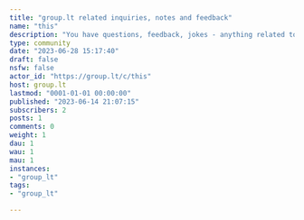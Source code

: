 ```yaml
---
title: "group.lt related inquiries, notes and feedback" 
name: "this"
description: "You have questions, feedback, jokes - anything related to group.lt can be discussed here. "
type: community
date: "2023-06-28 15:17:40"
draft: false
nsfw: false
actor_id: "https://group.lt/c/this"
host: group.lt
lastmod: "0001-01-01 00:00:00"
published: "2023-06-14 21:07:15"
subscribers: 2
posts: 1
comments: 0
weight: 1
dau: 1
wau: 1
mau: 1
instances:
- "group_lt"
tags: 
- "group_lt"

---
```

